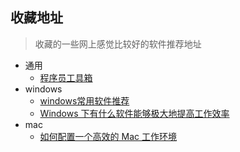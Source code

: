 ## 收藏地址

> 收藏的一些网上感觉比较好的软件推荐地址

* 通用
	* [程序员工具箱](http://tool.php100.com/)
* windows
	* [windows常用软件推荐](http://wsgzao.github.io/post/windows/#)
	* [Windows 下有什么软件能够极大地提高工作效率](http://blog.jobbole.com/63130/)
* mac
	* [如何配置一个高效的 Mac 工作环境](http://blog.jobbole.com/63130/)
